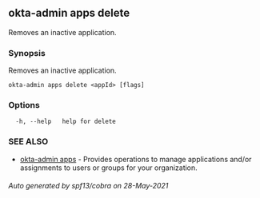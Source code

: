 ## okta-admin apps delete

Removes an inactive application.

### Synopsis

Removes an inactive application.

```
okta-admin apps delete <appId> [flags]
```

### Options

```
  -h, --help   help for delete
```

### SEE ALSO

* [okta-admin apps](okta-admin_apps.md)	 - Provides operations to manage applications and/or assignments to users or groups for your organization.

###### Auto generated by spf13/cobra on 28-May-2021
